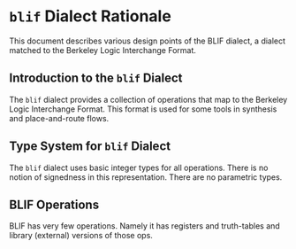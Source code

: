 # `blif` Dialect Rationale

This document describes various design points of the BLIF dialect, a dialect
matched to the Berkeley Logic Interchange Format.

## Introduction to the `blif` Dialect

The `blif` dialect provides a collection of operations that map to the
Berkeley Logic Interchange Format.  This format is used for some tools in
synthesis and place-and-route flows.

## Type System for `blif` Dialect

The `blif` dialect uses basic integer types for all operations.  There is no 
notion of signedness in this representation.  There are no parametric types.

## BLIF Operations

BLIF has very few operations.  Namely it has registers and truth-tables and 
library (external) versions of those ops.
